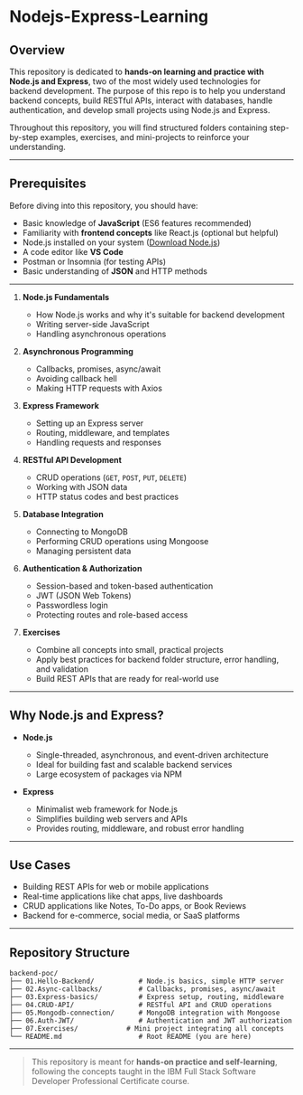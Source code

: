 # Nodejs-Express-Learning

## Overview

This repository is dedicated to **hands-on learning and practice with Node.js and Express**, two of the most widely used technologies for backend development. The purpose of this repo is to help you understand backend concepts, build RESTful APIs, interact with databases, handle authentication, and develop small projects using Node.js and Express.

Throughout this repository, you will find structured folders containing step-by-step examples, exercises, and mini-projects to reinforce your understanding.

---

## Prerequisites

Before diving into this repository, you should have:

* Basic knowledge of **JavaScript** (ES6 features recommended)
* Familiarity with **frontend concepts** like React.js (optional but helpful)
* Node.js installed on your system ([Download Node.js](https://nodejs.org/))
* A code editor like **VS Code**
* Postman or Insomnia (for testing APIs)
* Basic understanding of **JSON** and HTTP methods

---

1. **Node.js Fundamentals**

   * How Node.js works and why it's suitable for backend development
   * Writing server-side JavaScript
   * Handling asynchronous operations

2. **Asynchronous Programming**

   * Callbacks, promises, async/await
   * Avoiding callback hell
   * Making HTTP requests with Axios

3. **Express Framework**

   * Setting up an Express server
   * Routing, middleware, and templates
   * Handling requests and responses

4. **RESTful API Development**

   * CRUD operations (`GET`, `POST`, `PUT`, `DELETE`)
   * Working with JSON data
   * HTTP status codes and best practices

5. **Database Integration**

   * Connecting to MongoDB
   * Performing CRUD operations using Mongoose
   * Managing persistent data

6. **Authentication & Authorization**

   * Session-based and token-based authentication
   * JWT (JSON Web Tokens)
   * Passwordless login
   * Protecting routes and role-based access

7. **Exercises**

   * Combine all concepts into small, practical projects
   * Apply best practices for backend folder structure, error handling, and validation
   * Build REST APIs that are ready for real-world use

---

## Why Node.js and Express?

* **Node.js**

  * Single-threaded, asynchronous, and event-driven architecture
  * Ideal for building fast and scalable backend services
  * Large ecosystem of packages via NPM

* **Express**

  * Minimalist web framework for Node.js
  * Simplifies building web servers and APIs
  * Provides routing, middleware, and robust error handling

---

## Use Cases

* Building REST APIs for web or mobile applications
* Real-time applications like chat apps, live dashboards
* CRUD applications like Notes, To-Do apps, or Book Reviews
* Backend for e-commerce, social media, or SaaS platforms

---

## Repository Structure

```
backend-poc/
├── 01.Hello-Backend/           # Node.js basics, simple HTTP server
├── 02.Async-callbacks/         # Callbacks, promises, async/await
├── 03.Express-basics/          # Express setup, routing, middleware
├── 04.CRUD-API/                # RESTful API and CRUD operations
├── 05.Mongodb-connection/      # MongoDB integration with Mongoose
├── 06.Auth-JWT/                # Authentication and JWT authorization
├── 07.Exercises/            # Mini project integrating all concepts
└── README.md                   # Root README (you are here)
```

---

> This repository is meant for **hands-on practice and self-learning**, following the concepts taught in the IBM Full Stack Software Developer Professional Certificate course.